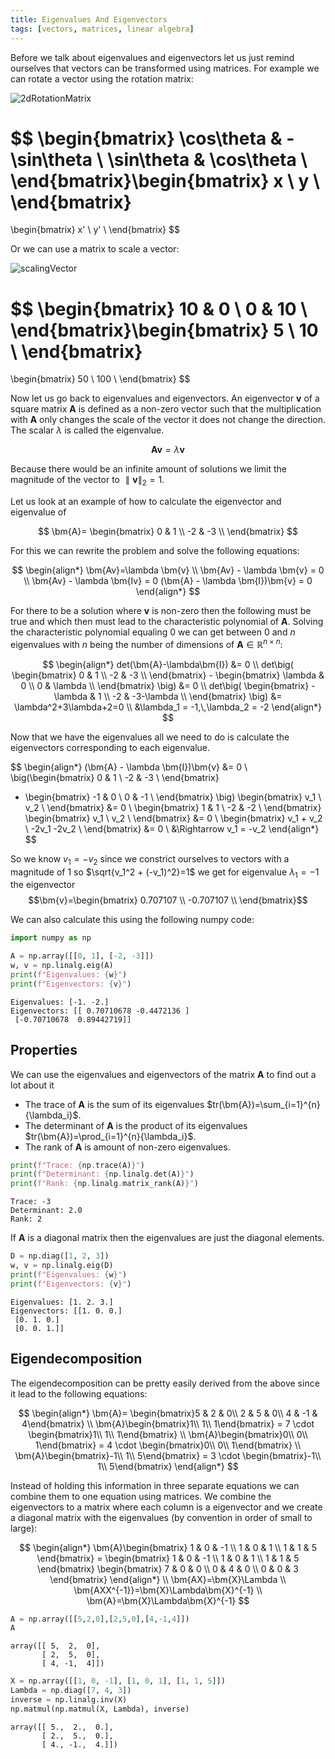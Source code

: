 ```yaml
---
title: Eigenvalues And Eigenvectors
tags: [vectors, matrices, linear algebra]
---
```



<!--- WARNING: THIS FILE WAS AUTOGENERATED! DO NOT EDIT! Instead, edit the notebook w/the location & name as this file.-->

Before we talk about eigenvalues and eigenvectors let us just remind ourselves that vectors can be transformed using matrices. For example we can rotate a vector using the rotation matrix:

![2dRotationMatrix](/img/maths/2dRotationMatrix.png)

$$
\begin{bmatrix}
  \cos\theta & -\sin\theta \\
  \sin\theta &  \cos\theta \\
\end{bmatrix}\begin{bmatrix}
  x \\
  y \\
\end{bmatrix}
=
\begin{bmatrix}
  x' \\
  y' \\
\end{bmatrix}
$$

Or we can use a matrix to scale a vector:

![scalingVector](/img/maths/scalingVector.png)

$$
\begin{bmatrix}
  10 & 0 \\
  0 & 10 \\
\end{bmatrix}\begin{bmatrix}
  5 \\
  10 \\
\end{bmatrix}
=
\begin{bmatrix}
  50 \\
  100 \\
\end{bmatrix}
$$

Now let us go back to eigenvalues and eigenvectors. An eigenvector $\bm{v}$ of a square matrix $\bm{A}$ is defined as a non-zero vector such that the multiplication with $\bm{A}$ only changes the scale of the vector it does not change the direction. The scalar $\lambda$ is called the eigenvalue.

$$\bm{Av}=\lambda \bm{v}$$

Because there would be an infinite amount of solutions we limit the magnitude of the vector to $\parallel\bm{v}\parallel_2=1$.

Let us look at an example of how to calculate the eigenvector and eigenvalue of

$$
\bm{A}=
\begin{bmatrix}
  0 & 1 \\
  -2 & -3 \\
\end{bmatrix}
$$

For this we can rewrite the problem and solve the following equations:

$$
\begin{align*}
\bm{Av}=\lambda \bm{v} \\
\bm{Av} - \lambda \bm{v} = 0 \\
\bm{Av} - \lambda \bm{Iv} = 0
(\bm{A} - \lambda \bm{I})\bm{v} = 0
\end{align*}
$$

For there to be a solution where $\bm{v}$ is non-zero then the following must be true and which then must lead to the characteristic polynomial of $\bm{A}$. Solving the characteristic polynomial equaling 0 we can get between 0 and $n$ eigenvalues with $n$ being the number of dimensions of $\bm{A} \in \mathbb{R}^{n \times n}$:

$$
\begin{align*}
det(\bm{A}-\lambda\bm{I}) &= 0 \\
det\big(
    \begin{bmatrix}
      0 & 1 \\
      -2 & -3 \\
    \end{bmatrix}
    - \begin{bmatrix}
      \lambda & 0 \\
      0 & \lambda \\
    \end{bmatrix}
\big) &= 0 \\
det\big(
    \begin{bmatrix}
      -\lambda & 1 \\
      -2 & -3-\lambda \\
    \end{bmatrix}
\big) &= \lambda^2+3\lambda+2=0 \\
&\lambda_1 = -1,\,\lambda_2 = -2
\end{align*}
$$

Now that we have the eigenvalues all we need to do is calculate the eigenvectors corresponding to each eigenvalue.

$$
\begin{align*}
(\bm{A} - \lambda \bm{I})\bm{v} &= 0 \\
\big(\begin{bmatrix}
      0 & 1 \\
      -2 & -3 \\
\end{bmatrix}
- \begin{bmatrix}
      -1 & 0 \\
      0 & -1 \\
\end{bmatrix} \big)
\begin{bmatrix}
      v_1 \\
      v_2 \\
\end{bmatrix} &= 0 \\
\begin{bmatrix}
      1 & 1 \\
      -2 & -2 \\
\end{bmatrix}
\begin{bmatrix}
      v_1 \\
      v_2 \\
\end{bmatrix} &= 0 \\
\begin{bmatrix}
      v_1 + v_2 \\
      -2v_1 -2v_2 \\
\end{bmatrix} &= 0 \\
&\Rightarrow v_1 = -v_2
\end{align*}
$$

So we know $v_1 = -v_2$ since we constrict ourselves to vectors with a magnitude of 1 so $\sqrt{v_1^2 + (-v_1)^2}=1$ we get for eigenvalue $\lambda_1=-1$ the eigenvector
$$\bm{v}=\begin{bmatrix}
      0.707107 \\
      -0.707107 \\
\end{bmatrix}$$

We can also calculate this using the following numpy code:


```python
import numpy as np

A = np.array([[0, 1], [-2, -3]])
w, v = np.linalg.eig(A)
print(f"Eigenvalues: {w}")
print(f"Eigenvectors: {v}")
```

<CodeOutputBlock lang="python">

    Eigenvalues: [-1. -2.]
    Eigenvectors: [[ 0.70710678 -0.4472136 ]
     [-0.70710678  0.89442719]]


</CodeOutputBlock>

## Properties

We can use the eigenvalues and eigenvectors of the matrix $\bm{A}$ to find out a lot about it

- The trace of $\bm{A}$ is the sum of its eigenvalues $tr(\bm{A})=\sum_{i=1}^{n}{\lambda_i}$.
- The determinant of $\bm{A}$ is the product of its eigenvalues $tr(\bm{A})=\prod_{i=1}^{n}{\lambda_i}$.
- The rank of $\bm{A}$ is amount of non-zero eigenvalues.



```python
print(f"Trace: {np.trace(A)}")
print(f"Determinant: {np.linalg.det(A)}")
print(f"Rank: {np.linalg.matrix_rank(A)}")
```

<CodeOutputBlock lang="python">

    Trace: -3
    Determinant: 2.0
    Rank: 2


</CodeOutputBlock>

If $\bm{A}$ is a diagonal matrix then the eigenvalues are just the diagonal elements.


```python
D = np.diag([1, 2, 3])
w, v = np.linalg.eig(D)
print(f"Eigenvalues: {w}")
print(f"Eigenvectors: {v}")
```

<CodeOutputBlock lang="python">

    Eigenvalues: [1. 2. 3.]
    Eigenvectors: [[1. 0. 0.]
     [0. 1. 0.]
     [0. 0. 1.]]


</CodeOutputBlock>

## Eigendecomposition

The eigendecomposition can be pretty easily derived from the above since it lead to the following equations:

$$
\begin{align*}
    \bm{A}= \begin{bmatrix}5 & 2 & 0\\ 2 & 5 & 0\\ 4 & -1 & 4\end{bmatrix} \\
    \bm{A}\begin{bmatrix}1\\ 1\\ 1\end{bmatrix} = 7 \cdot \begin{bmatrix}1\\ 1\\ 1\end{bmatrix} \\
    \bm{A}\begin{bmatrix}0\\ 0\\ 1\end{bmatrix} = 4 \cdot \begin{bmatrix}0\\ 0\\ 1\end{bmatrix} \\
    \bm{A}\begin{bmatrix}-1\\ 1\\ 5\end{bmatrix} = 3 \cdot \begin{bmatrix}-1\\ 1\\ 5\end{bmatrix}
\end{align*}
$$

Instead of holding this information in three separate equations we can combine them to one equation using matrices. We combine the eigenvectors to a matrix where each column is a eigenvector and we create a diagonal matrix with the eigenvalues (by convention in order of small to large):

$$
\begin{align*}
    \bm{A}\begin{bmatrix}
        1 & 0 & -1 \\
        1 & 0 & 1 \\
        1 & 1 & 5
    \end{bmatrix}
    = \begin{bmatrix}
         1 & 0 & -1 \\
        1 & 0 & 1 \\
        1 & 1 & 5
    \end{bmatrix}
    \begin{bmatrix}
        7 & 0 & 0 \\
        0 & 4 & 0 \\
        0 & 0 & 3
    \end{bmatrix}
\end{align*} \\
\bm{AX}=\bm{X}\Lambda \\
\bm{AXX^{-1}}=\bm{X}\Lambda\bm{X}^{-1} \\
\bm{A}=\bm{X}\Lambda\bm{X}^{-1}
$$


```python
A = np.array([[5,2,0],[2,5,0],[4,-1,4]])
A
```

<CodeOutputBlock lang="python">




    array([[ 5,  2,  0],
           [ 2,  5,  0],
           [ 4, -1,  4]])



</CodeOutputBlock>


```python
X = np.array([[1, 0, -1], [1, 0, 1], [1, 1, 5]])
Lambda = np.diag([7, 4, 3])
inverse = np.linalg.inv(X)
np.matmul(np.matmul(X, Lambda), inverse)
```

<CodeOutputBlock lang="python">




    array([[ 5.,  2.,  0.],
           [ 2.,  5.,  0.],
           [ 4., -1.,  4.]])



</CodeOutputBlock>
